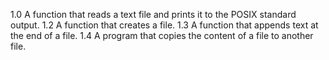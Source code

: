 1.0 A function that reads a text file and prints it to the POSIX standard output.
1.2 A function that creates a file.
1.3 A function that appends text at the end of a file.
1.4 A program that copies the content of a file to another file.
